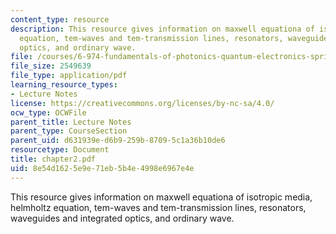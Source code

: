 ```yaml
---
content_type: resource
description: This resource gives information on maxwell equationa of isotropic media,  helmholtz
  equation, tem-waves and tem-transmission lines, resonators, waveguides and integrated
  optics, and ordinary wave.
file: /courses/6-974-fundamentals-of-photonics-quantum-electronics-spring-2006/8e54d1625e9e71eb5b4e4998e6967e4e_chapter2.pdf
file_size: 2549639
file_type: application/pdf
learning_resource_types:
- Lecture Notes
license: https://creativecommons.org/licenses/by-nc-sa/4.0/
ocw_type: OCWFile
parent_title: Lecture Notes
parent_type: CourseSection
parent_uid: d631939e-d6b9-259b-8709-5c1a36b10de6
resourcetype: Document
title: chapter2.pdf
uid: 8e54d162-5e9e-71eb-5b4e-4998e6967e4e
---
```

This resource gives information on maxwell equationa of isotropic media,  helmholtz equation, tem-waves and tem-transmission lines, resonators, waveguides and integrated optics, and ordinary wave.